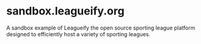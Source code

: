 # sandbox.leagueify.org
A sandbox example of Leagueify the open source sporting league platform designed to efficiently host a variety of sporting leagues.
